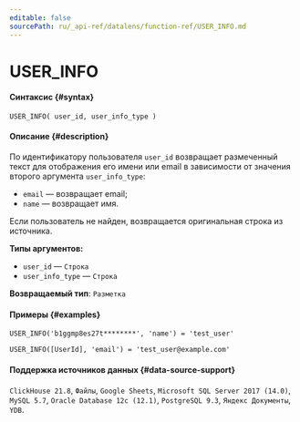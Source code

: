 ```yaml
---
editable: false
sourcePath: ru/_api-ref/datalens/function-ref/USER_INFO.md
---
```


# USER_INFO



#### Синтаксис {#syntax}


```
USER_INFO( user_id, user_info_type )
```

#### Описание {#description}
По идентификатору пользователя `user_id` возвращает размеченный текст для отображения его имени или email в зависимости от значения второго аргумента `user_info_type`:

* `email` — возвращает email;
* `name` — возвращает имя.

Если пользователь не найден, возвращается оригинальная строка из источника.

**Типы аргументов:**
- `user_id` — `Строка`
- `user_info_type` — `Строка`


**Возвращаемый тип**: `Разметка`

#### Примеры {#examples}

```
USER_INFO('b1ggmp8es27t********', 'name') = 'test_user'
```

```
USER_INFO([UserId], 'email') = 'test_user@example.com'
```


#### Поддержка источников данных {#data-source-support}

`ClickHouse 21.8`, `Файлы`, `Google Sheets`, `Microsoft SQL Server 2017 (14.0)`, `MySQL 5.7`, `Oracle Database 12c (12.1)`, `PostgreSQL 9.3`, `Яндекс Документы`, `YDB`.
